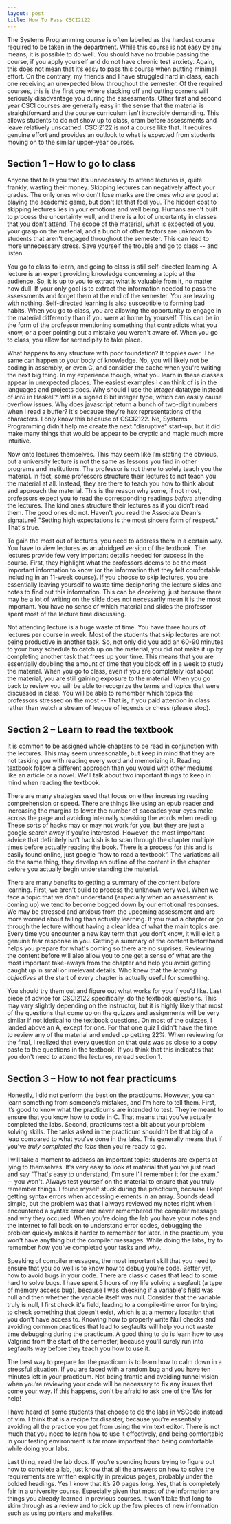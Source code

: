 ```yaml
---
layout: post
title: How To Pass CSCI2122
---
```


The Systems Programming course is often labelled as the hardest course
required to be taken in the department. While this course is not easy by
any means, it is possible to do well. You should have no trouble passing
the course, if you apply yourself and do not have chronic test anxiety.
Again, this does not mean that it’s easy to pass this course when
putting minimal effort. On the contrary, my friends and I have struggled
hard in class, each one receiving an unexpected blow throughout the
semester. Of the required courses, this is the first one where slacking
off and cutting corners will seriously disadvantage you during the
assessments. Other first and second year CSCI courses are generally easy
in the sense that the material is straightforward and the course
curriculum isn’t incredibly demanding. This allows students to do not
show up to class, cram before assessments and leave relatively
unscathed. CSCI2122 is not a course like that. It requires genuine
effort and provides an outlook to what is expected from students moving
on to the similar upper-year courses.

## Section 1 – How to go to class

Anyone that tells you that it’s unnecessary to attend lectures is, quite
frankly, wasting their money. Skipping lectures can negatively affect
your grades. The only ones who don't lose marks are the ones who are
good at playing the academic game, but don't let that fool you. The
hidden cost to skipping lectures lies in your emotions and well being.
Humans aren't built to process the uncertainty well, and there is a lot
of uncertainty in classes that you don't attend. The scope of the
material, what is expected of you, your grasp on the material, and a
bunch of other factors are unknown to students that aren't engaged
throughout the semester. This can lead to more unnecessary stress. Save
yourself the trouble and go to class -- and listen.

You go to class to learn, and going to class is still self-directed
learning. A lecture is an expert providing knowledge concerning a topic
at the audience. So, it is up to you to extract what is valuable from
it, no matter how dull. If your only goal is to extract the information
needed to pass the assessments and forget them at the end of the
semester. You are leaving with nothing. Self-directed learning is also
susceptible to forming bad habits. When you go to class, you are
allowing the opportunity to engage in the material differently than if
you were at home by yourself. This can be in the form of the professor
mentioning something that contradicts what you know, or a peer pointing
out a mistake you weren't aware of. When you go to class, you allow for
serendipity to take place.

What happens to any structure with poor foundation? It topples over. The
same can happen to your body of knowledge. No, you will likely not be
coding in assembly, or even C, and consider the cache when you're
writing the next big thing. In my experience though, what you learn in
these classes appear in unexpected places. The easiest examples I can
think of is in the languages and projects docs. Why should I use the
_Integer_ datatype instead of _Int8_ in Haskell? _Int8_ is a signed 8
bit integer type, which can easily cause overflow issues. Why does
javascript return a bunch of two-digit numbers when I read a buffer?
It's because they're hex representations of the characters. I only know
this because of CSCI2122. No, Systems Programming didn't help me create
the next "disruptive" start-up, but it did make many things that would
be appear to be cryptic and magic much more intuitive.

Now onto lectures themselves. This may seem like I’m stating the
obvious, but a university lecture is not the same as lessons you find in
other programs and institutions. The professor is not there to solely
teach you the material. In fact, some professors structure their
lectures to not teach you the material at all. Instead, they are there
to teach you how to think about and approach the material. This is the
reason why some, if not most, professors expect you to read the
corresponding readings _before_ attending the lectures. The kind ones
structure their lectures as if you didn’t read them. The good ones do
not. Haven't you read the Associate Dean's signature? "Setting high
expectations is the most sincere form of respect." That's true.

To gain the most out of lectures, you need to address them in a certain
way. You have to view lectures as an abridged version of the textbook.
The lectures provide few very important details needed for success in
the course. First, they highlight what the professors deems to be the
most important information to know (or the information that they felt
comfortable including in an 11-week course). If you choose to skip
lectures, you are essentially leaving yourself to waste time deciphering
the lecture slides and notes to find out this information. This can be
deceiving, just because there may be a lot of writing on the slide does
not necessarily mean it is the most important. You have no sense of
which material and slides the professor spent most of the lecture time
discussing.

Not attending lecture is a huge waste of time. You have three hours of
lectures per course in week. Most of the students that skip lectures are
not being productive in another task. So, not only did you add an 60-90
minutes to your busy schedule to catch up on the material, you did not
make it up by completing another task that frees up your time. This
means that you are essentially doubling the amount of time that you
block off in a week to study the material. When you go to class, even if
you are completely lost about the material, you are still gaining
exposure to the material. When you go back to review you will be able to
recognize the terms and topics that were discussed in class. You will be
able to remember which topics the professors stressed on the most --
That is, if you paid attention in class rather than watch a stream of
league of legends or chess (please stop).

## Section 2 – Learn to read the textbook

It is common to be assigned whole chapters to be read in conjunction
with the lectures. This may seem unreasonable, but keep in mind that
they are not tasking you with reading every word and memorizing it.
Reading textbook follow a different approach than you would with other
mediums like an article or a novel. We'll talk about two important
things to keep in mind when reading the textbook.

There are many strategies used that focus on either increasing reading
comprehension or speed. There are things like using an epub reader and
increasing the margins to lower the number of saccades your eyes make
across the page and avoiding internally speaking the words when reading.
These sorts of hacks may or may not work for you, but they are just a
google search away if you’re interested. However, the most important
advice that definitely isn’t hackish is to scan through the chapter
multiple times before actually reading the book. There is a process for
this and is easily found online, just google “how to read a textbook”.
The variations all do the same thing, they develop an outline of the
content in the chapter before you actually begin understanding the
material.

There are many benefits to getting a summary of the content before
learning. First, we aren’t build to process the unknown very well. When
we face a topic that we don’t understand (especially when an assessment
is coming up) we tend to become bogged down by our emotional responses.
We may be stressed and anxious from the upcoming assessment and are more
worried about failing than actually learning. If you read a chapter or
go through the lecture without having a clear idea of what the main
topics are. Every time you encounter a new key term that you don’t know,
it will elicit a genuine fear response in you. Getting a summary of the
content beforehand helps you prepare for what's coming so there are no
suprises. Reviewing the content before will also allow you to one get a
sense of what are the most important take-aways from the chapter and
help you avoid getting caught up in small or irrelevant details. Who
knew that the _learning objectives_ at the start of every chapter is
actually useful for something.

You should try them out and figure out what works for you if you’d like.
Last piece of advice for CSCI2122 specifically, do the textbook
questions. This may vary slightly depending on the instructor, but it is
highly likely that most of the questions that come up on the quizzes and
assignments will be very similar if not idetical to the textbook
questions. On most of the quizzes, I landed above an A, except for one.
For that one quiz I didn't have the time to review any of the material
and ended up getting 22%. When reviewing for the final, I realized that
every question on that quiz was as close to a copy paste to the
questions in the textbook. If you think that this indicates that you
don't need to attend the lectures, reread section 1.

## Section 3 – How to not fear practicums

Honestly, I did not perform the best on the practicums. However, you can
learn something from someone’s mistakes, and I’m here to tell them.
First, it’s good to know what the practicums are intended to test.
They’re meant to ensure that you know how to code in C. That means that
you’ve actually completed the labs. Second, practicums test a bit about
your problem solving skills. The tasks asked in the practicum shouldn't
be that big of a leap compared to what you've done in the labs. This
generally means that if you've _truly completed the labs_ then you're
ready to go.

I will take a moment to address an important topic: students are experts
at lying to themselves. It's very easy to look at material that you've
just read and say "That's easy to understand, I'm sure I'll remember it
for the exam." -- you won't. Always test yourself on the material to
ensure that you truly remember things. I found myself stuck during the
practicum, because I kept getting syntax errors when accessing elements
in an array. Sounds dead simple, but the problem was that I always
reviewed my notes right when I encountered a syntax error and never
remembered the compiler message and why they occured. When you're doing
the lab you have your notes and the internet to fall back on to
understand error codes, debugging the problem quickly makes it harder to
remember for later. In the practicum, you won't have anything but the
compiler messages. While doing the labs, try to remember _how_ you've
completed your tasks and _why_.

Speaking of compiler messages, the most important skill that you need to
ensure that you do well is to know how to debug you’re code. Better yet,
how to avoid bugs in your code. There are classic cases that lead to
some hard to solve bugs. I have spent 5 hours of my life solving a
segfault (a type of memory access bug), because I was checking if a
variable's field was null and then whether the variable itself was null.
Consider that the variable truly is null, I first check it's field,
leading to a compile-time error for trying to check something that
doesn't exist, which is at a memory location that you don't have access
to. Knowing how to properly write Null checks and avoiding common
practices that lead to segfaults will help you not waste time debugging
during the practicum. A good thing to do is learn how to use Valgrind
from the start of the semester, because you’ll surely run into segfaults
way before they teach you how to use it.

The best way to prepare for the practicum is to learn how to calm down
in a stressful situation. If you are faced with a random bug and you
have ten minutes left in your practicum. Not being frantic and avoiding
tunnel vision when you’re reviewing your code will be necessary to fix
any issues that come your way. If this happens, don't be afraid to ask
one of the TAs for help!

I have heard of some students that choose to do the labs in VSCode
instead of vim. I think that is a recipe for disaster, because you’re
essentially avoiding all the practice you get from using the vim text
editor. There is not much that you need to learn how to use it
effectively, and being comfortable in your testing environment is far
more important than being comfortable while doing your labs.

Last thing, read the lab docs. If you’re spending hours trying to figure
out how to complete a lab, just know that all the answers on how to
solve the requirements are written explicitly in previous pages,
probably under the bolded headings. Yes I know that it’s 20 pages long.
Yes, that is completely fair in a university course. Especially given
that most of the information are things you already learned in previous
courses. It won’t take that long to skim through as a review and to pick
up the few pieces of new information such as using pointers and
makefiles.
